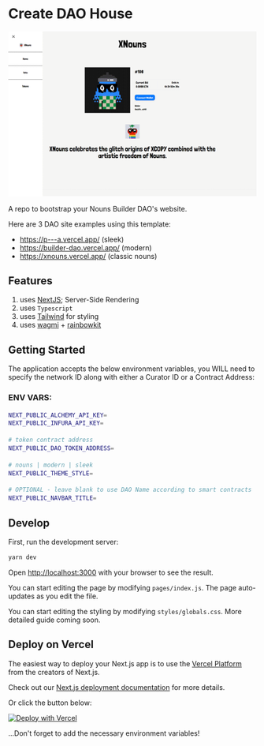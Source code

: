 # Create DAO House

![gif](./public/template.gif)

A repo to bootstrap your Nouns Builder DAO's website.

Here are 3 DAO site examples using this template:

- https://p---a.vercel.app/ (sleek)
- https://builder-dao.vercel.app/ (modern)
- https://xnouns.vercel.app/ (classic nouns)

## Features

1. uses [NextJS](https://nextjs.org/); Server-Side Rendering
2. uses `Typescript`
3. uses [Tailwind](https://tailwindcss.com/) for styling
4. uses [wagmi](https://wagmi.sh/) + [rainbowkit](https://www.rainbowkit.com/)

## Getting Started

The application accepts the below environment variables, you WILL need to specify the network ID along with either a Curator ID or a Contract Address:

### ENV VARS:

```bash
NEXT_PUBLIC_ALCHEMY_API_KEY=
NEXT_PUBLIC_INFURA_API_KEY=

# token contract address
NEXT_PUBLIC_DAO_TOKEN_ADDRESS=

# nouns | modern | sleek
NEXT_PUBLIC_THEME_STYLE=

# OPTIONAL - leave blank to use DAO Name according to smart contracts
NEXT_PUBLIC_NAVBAR_TITLE=

```

## Develop

First, run the development server:

```bash
yarn dev
```

Open [http://localhost:3000](http://localhost:3000) with your browser to see the result.

You can start editing the page by modifying `pages/index.js`. The page auto-updates as you edit the file.

You can start editing the styling by modifying `styles/globals.css`. More detailed guide coming soon.

## Deploy on Vercel

The easiest way to deploy your Next.js app is to use the [Vercel Platform](https://vercel.com/new?utm_medium=default-template&filter=next.js&utm_source=create-next-app&utm_campaign=create-next-app-readme) from the creators of Next.js.

Check out our [Next.js deployment documentation](https://nextjs.org/docs/deployment) for more details.

Or click the button below:

[![Deploy with Vercel](https://vercel.com/button)](https://vercel.com/new/git/external?repository-url=https%3A%2F%2Fgithub.com%2Fnickadamson%2Fcreate-dao-house&env=NEXT_PUBLIC_ALCHEMY_API_KEY,NEXT_PUBLIC_INFURA_API_KEY,NEXT_PUBLIC_DAO_TOKEN_ADDRESS,NEXT_PUBLIC_THEME_STYLE&project-name=our-dao-house&repo-name=our-dao-house&redirect-url=https%3A%2F%2Fcreate-dao-house.vercel.app)

...Don't forget to add the necessary environment variables!
